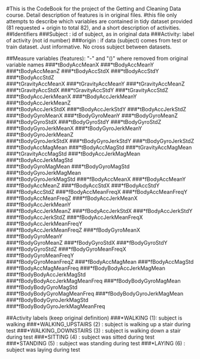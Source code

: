 #This is the CodeBook for the project of the Getting and Cleaning Data course. Detail description of features is in original files.
#this file only attempts to describe which variables are contained in tidy dataset provided (81 requested + origin to total 82), and a short description of activities. 
##Identifiers
###Subject : id of subject, as in original data
###Activity: label of activity (not id number)
###origin : if data (subject) comes from test or train dataset. Just informative. No cross subject between datasets. 

##Measure variables (features): "-" and "()" where removed from original variable names
###*tBodyAccMeanX
###*tBodyAccMeanY
###*tBodyAccMeanZ
###*tBodyAccStdX
###*tBodyAccStdY
###*tBodyAccStdZ                
###*tGravityAccMeanX
###*tGravityAccMeanY
###*tGravityAccMeanZ            
###*tGravityAccStdX
###*tGravityAccStdY
###*tGravityAccStdZ             
###*tBodyAccJerkMeanX
###*tBodyAccJerkMeanY
###*tBodyAccJerkMeanZ           
###*tBodyAccJerkStdX
###*tBodyAccJerkStdY
###*tBodyAccJerkStdZ            
###*tBodyGyroMeanX
###*tBodyGyroMeanY
###*tBodyGyroMeanZ              
###*tBodyGyroStdX
###*tBodyGyroStdY
###*tBodyGyroStdZ               
###*tBodyGyroJerkMeanX
###*tBodyGyroJerkMeanY
###*tBodyGyroJerkMeanZ          
###*tBodyGyroJerkStdX
###*tBodyGyroJerkStdY
###*tBodyGyroJerkStdZ           
###*tBodyAccMagMean
###*tBodyAccMagStd
###*tGravityAccMagMean          
###*tGravityAccMagStd
###*tBodyAccJerkMagMean
###*tBodyAccJerkMagStd          
###*tBodyGyroMagMean
###*tBodyGyroMagStd
###*tBodyGyroJerkMagMean        
###*tBodyGyroJerkMagStd
###*fBodyAccMeanX
###*fBodyAccMeanY               
###*fBodyAccMeanZ
###*fBodyAccStdX
###*fBodyAccStdY                
###*fBodyAccStdZ
###*fBodyAccMeanFreqX
###*fBodyAccMeanFreqY           
###*fBodyAccMeanFreqZ
###*fBodyAccJerkMeanX
###*fBodyAccJerkMeanY           
###*fBodyAccJerkMeanZ
###*fBodyAccJerkStdX
###*fBodyAccJerkStdY            
###*fBodyAccJerkStdZ
###*fBodyAccJerkMeanFreqX
###*fBodyAccJerkMeanFreqY       
###*fBodyAccJerkMeanFreqZ
###*fBodyGyroMeanX
###*fBodyGyroMeanY              
###*fBodyGyroMeanZ
###*fBodyGyroStdX
###*fBodyGyroStdY               
###*fBodyGyroStdZ
###*fBodyGyroMeanFreqX
###*fBodyGyroMeanFreqY          
###*fBodyGyroMeanFreqZ
###*fBodyAccMagMean
###*fBodyAccMagStd              
###*fBodyAccMagMeanFreq
###*fBodyBodyAccJerkMagMean
###*fBodyBodyAccJerkMagStd      
###*fBodyBodyAccJerkMagMeanFreq
###*fBodyBodyGyroMagMean
###*fBodyBodyGyroMagStd         
###*fBodyBodyGyroMagMeanFreq
###*fBodyBodyGyroJerkMagMean
###*fBodyBodyGyroJerkMagStd     
###*fBodyBodyGyroJerkMagMeanFreq

##Activity labels (keep original definition)
###*WALKING (1): subject is walking
###*WALKING_UPSTAIRS (2) : subject is walking up a stair during test
###*WALKING_DOWNSTAIRS (3) : subject is walking down a stair during test
###*SITTING (4) : subject was sitted during test
###*STANDING (5) : subject was standing during test
###*LAYING (6) : subject was laying during test

